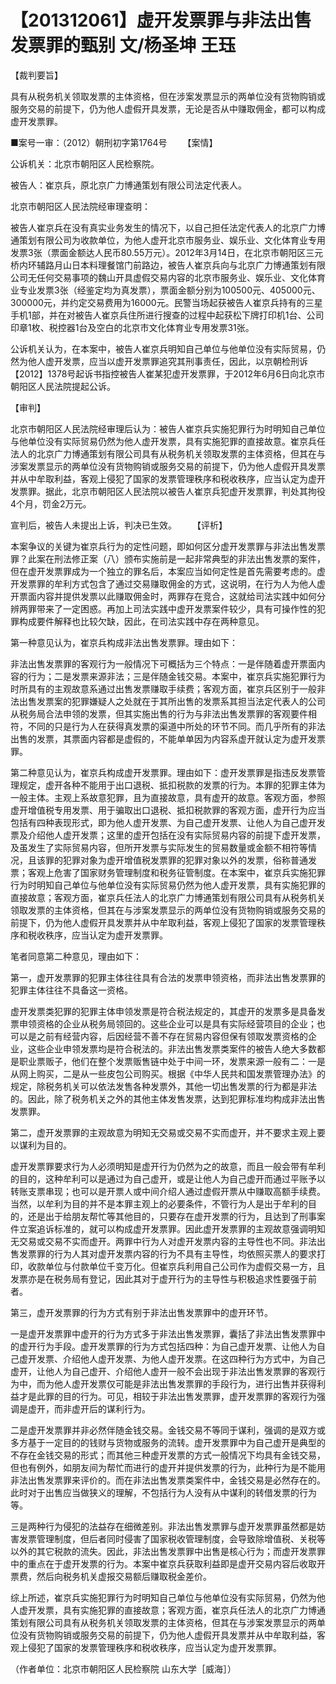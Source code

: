 # 【201312061】虚开发票罪与非法出售发票罪的甄别 文/杨圣坤 王珏

【裁判要旨】

具有从税务机关领取发票的主体资格，但在涉案发票显示的两单位没有货物购销或服务交易的前提下，仍为他人虚假开具发票，无论是否从中赚取佣金，都可以构成虚开发票罪。

■案号一审：（2012）朝刑初字第1764号 　　【案情】

公诉机关：北京市朝阳区人民检察院。

被告人：崔京兵，原北京广力博通策划有限公司法定代表人。

北京市朝阳区人民法院经审理查明：

被告人崔京兵在没有真实业务发生的情况下，以自己担任法定代表人的北京广力博通策划有限公司为收款单位，为他人虚开北京市服务业、娱乐业、文化体育业专用发票3张（票面金额达人民币80.55万元）。2012年3月14日，在北京市朝阳区三元桥内环辅路月山日本料理餐馆门前路边，被告人崔京兵向与北京广力博通策划有限公司无任何交易事项的魏山开具虚假交易内容的北京市服务业、娱乐业、文化体育业专业发票3张（经鉴定均为真发票），票面金额分别为100500元、405000元、300000元，并约定交易费用为16000元。民警当场起获被告人崔京兵持有的三星手机1部，并在对被告人崔京兵住所进行搜查的过程中起获松下牌打印机1台、公司印章1枚、税控器1台及空白的北京市文化体育业专用发票31张。

公诉机关认为，在本案中，被告人崔京兵明知自己单位与他单位没有实际贸易，仍然为他人虚开发票，应当以虚开发票罪追究其刑事责任，因此，以京朝检刑诉【2012】1378号起诉书指控被告人崔某犯虚开发票罪，于2012年6月6日向北京市朝阳区人民法院提起公诉。

【审判】

北京市朝阳区人民法院经审理后认为：被告人崔京兵实施犯罪行为时明知自己单位与他单位没有实际贸易仍然为他人虚开发票，具有实施犯罪的直接故意。崔京兵任法人的北京广力博通策划有限公司具有从税务机关领取发票的主体资格，但其在与涉案发票显示的两单位没有货物购销或服务交易的前提下，仍为他人虚假开具发票并从中牟取利益，客观上侵犯了国家的发票管理秩序和税收秩序，应当认定为虚开发票罪。据此，北京市朝阳区人民法院以被告人崔京兵犯虚开发票罪，判处其拘役4个月，罚金2万元。

宣判后，被告人未提出上诉，判决已生效。 　　【评析】

本案争议的关键为崔京兵行为的定性问题，即如何区分虚开发票罪与非法出售发票罪？此案在刑法修正案（八）颁布实施前是一起非常典型的非法出售发票的案件，但在虚开发票罪成为一个独立的罪名后，本案应当如何定性是首先需要考虑的。虚开发票罪的牟利方式包含了通过交易赚取佣金的方式，这说明，在行为人为他人虚开票面内容并提供发票以此赚取佣金时，两罪存在竞合，这就给司法实践中如何分辨两罪带来了一定困惑。再加上司法实践中虚开发票案件较少，具有可操作性的犯罪构成要件解释也比较欠缺，因此，在司法实践中存在两种意见。

第一种意见认为，崔京兵构成非法出售发票罪。理由如下：

非法出售发票罪的客观行为一般情况下可概括为三个特点：一是伴随着虚开票面内容的行为；二是发票来源非法；三是伴随金钱交易。本案中，崔京兵实施犯罪行为时所具有的主观故意系通过出售发票赚取手续费；客观方面，崔京兵区别于一般非法出售发票案的犯罪嫌疑人之处就在于其所出售的发票系其担当法定代表人的公司从税务局合法申领的发票，但其实施出售的行为与非法出售发票罪的客观要件相符，不同的只是行为人在获得真发票的渠道中所处的环节不同。而几乎所有的非法出售的发票，其票面内容都是虚假的，不能单单因为内容系虚开就认定为虚开发票罪。

第二种意见认为，崔京兵构成虚开发票罪。理由如下：虚开发票罪是指违反发票管理规定，虚开各种不能用于出口退税、抵扣税款的发票的行为。本罪的犯罪主体为一般主体。主观上系故意犯罪，且为直接故意，具有虚开的故意。客观方面，参照虚开增值税专用发票、用于骗取出口退税、抵扣税款罪的客观方面，虚开行为应当包括有四种表现形式，即为他人虚开发票、为自己虚开发票、让他人为自己虚开发票及介绍他人虚开发票；这里的虚开包括在没有实际贸易内容的前提下虚开发票，及虽发生了实际贸易内容，但所开发票与实际发生的贸易数量或金额不相符等情况，且该罪的犯罪对象为虚开增值税发票罪的犯罪对象以外的发票，俗称普通发票；客观上危害了国家财务管理制度和税务征管制度。在本案中，崔京兵实施犯罪行为时明知自己单位与他单位没有实际贸易仍然为他人虚开发票，具有实施犯罪的直接故意；客观方面，崔京兵任法人的北京广力博通策划有限公司具有从税务机关领取发票的主体资格，但其在与涉案发票显示的两单位没有货物购销或服务交易的前提下，仍为他人虚假开具发票并从中牟取利益，客观上侵犯了国家的发票管理秩序和税收秩序，应当认定为虚开发票罪。

笔者同意第二种意见，理由如下：

第一，虚开发票罪的犯罪主体往往具有合法的发票申领资格，而非法出售发票罪的犯罪主体往往不具备这一资格。

虚开发票类犯罪的犯罪主体申领发票是符合税法规定的，其虚开的发票多是具备发票申领资格的企业从税务局领回的。这些企业可以是具有实际经营项目的企业；也可以是之前有经营内容，后因经营不善不存在贸易内容但保有领取发票资格的企业，这些企业申领发票均是符合税法的。非法出售发票类案件的被告人绝大多数都是职业票贩子，他们在整个发票贩售链中处于中间一环，发票来源一般有二：一是从网上购买，二是从一些皮包公司购买。根据《中华人民共和国发票管理办法》的规定，除税务机关可以依法发售各种发票外，其他一切出售发票的行为都是非法的。因此，除了税务机关之外的其他主体发售发票，达到犯罪标准均构成非法出售发票罪。

第二，虚开发票罪的主观故意为明知无交易或交易不实而虚开，并不要求主观上要以谋利为目的。

虚开发票罪要求行为人必须明知是虚开行为仍然为之的故意，而且一般会带有牟利的目的，这种牟利可以是通过为自己虚开，或是让他人为自己虚开而通过平账予以转账支票串现；也可以是开票人或中间介绍人通过虚假开票从中赚取高额手续费。当然，以牟利为目的并不是本罪主观上的必要条件，不管行为人是出于牟利的目的，还是出于给朋友帮忙等其他目的，只要存在虚开发票的行为，且达到了刑事案件立案追诉标准的，就可以构成虚开发票罪。因此虚开发票罪的主观故意强调明知无交易或交易不实而虚开。两罪中行为人对虚开发票内容的主导性也不同。非法出售发票罪的行为人其对虚开发票内容的行为不具有主导性，均依照买票人的要求打印，收款单位与付款单位千变万化。但崔京兵利用自己公司作为虚假交易一方，且发票亦是在税务局有登记，因此其对于虚开行为的主导性与积极追求性要强于前者。

第三，虚开发票罪的行为方式有别于非法出售发票罪中的虚开环节。

一是虚开发票罪中虚开的行为方式多于非法出售发票罪，囊括了非法出售发票罪中的虚开行为手段。虚开发票罪的行为方式包括四种：为自己虚开发票、让他人为自己虚开发票、介绍他人虚开发票、为他人虚开发票。在这四种行为方式中，为自己虚开，让他人为自己虚开、介绍他人虚开一般不会出现于非法出售发票罪的客观行为中，而为他人虚开发票仅可能是非法出售发票罪的手段行为，进行出售并获得利益才是此罪的目的行为。可见，相较于非法出售发票罪，虚开发票罪的客观行为强调是虚开，而非虚开后的谋利行为。

二是虚开发票罪并非必然伴随金钱交易。金钱交易不等同于谋利，强调的是双方或多方基于一定目的的钱财与货物或服务的流转。虚开发票罪中为自己虚开是典型的不存在金钱交易的形式；而其他三种虚开发票的方式一般情况下均具有金钱交易，但也有例外，如朋友间为帮忙而进行的虚开并提供发票的行为，此种行为是不能用非法出售发票罪来评价的。而在非法出售发票类案件中，金钱交易是必然存在的。此时对于出售应当做狭义的理解，不包括行为人没有从中谋利的转借发票的行为等。

三是两种行为侵犯的法益存在细微差别。非法出售发票罪与虚开发票罪虽然都是妨害发票管理制度，但后者同时侵害了国家税收管理制度，会导致除增值税、关税等以外的其它税款的流失。因此，非法出售发票罪中出售是核心行为；而虚开发票罪中的重点在于虚开发票的行为。本案中崔京兵获取利益即是虚开交易内容后收取开票费，然后向税务机关虚报交易额后赚取税金差价。

综上所述，崔京兵实施犯罪行为时明知自己单位与他单位没有实际贸易，仍然为他人虚开发票，具有实施犯罪的直接故意；客观方面，崔京兵任法人的北京广力博通策划有限公司具有从税务机关领取发票的主体资格，但其在与涉案发票显示的两单位没有货物购销或服务交易的前提下，仍为他人虚假开具发票并从中牟取利益，客观上侵犯了国家的发票管理秩序和税收秩序，应当认定为虚开发票罪。

（作者单位：北京市朝阳区人民检察院 山东大学［威海］）